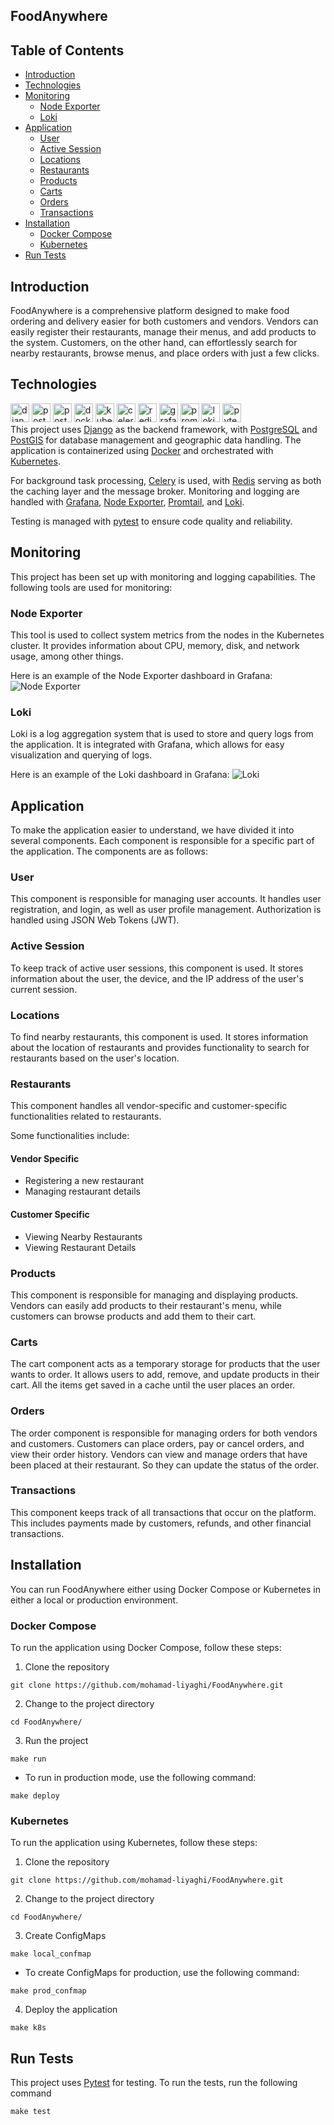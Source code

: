 ## FoodAnywhere

## Table of Contents
- [Introduction](#introduction)
- [Technologies](#technologies)
- [Monitoring](#monitoring)
  - [Node Exporter](#node-exporter)
  - [Loki](#loki)
- [Application](#application)
  - [User](#user)
  - [Active Session](#active-session)
  - [Locations](#locations)
  - [Restaurants](#restaurants)
  - [Products](#products)
  - [Carts](#carts)
  - [Orders](#orders)
  - [Transactions](#transactions)
- [Installation](#installation)
  - [Docker Compose](#docker-compose)
  - [Kubernetes](#kubernetes)
- [Run Tests](#run-tests)

## Introduction
FoodAnywhere is a comprehensive platform designed to make food ordering and delivery easier for both customers and vendors.
Vendors can easily register their restaurants, manage their menus, and add products to the system. Customers, on the other hand, can effortlessly search for nearby restaurants, browse menus, and place orders with just a few clicks.

## Technologies
<div>
  <img style="height:30px;" alt="django" src="https://img.shields.io/badge/Django-030903.svg?style=flat&logo=django&logoColor=green">
  <img style="height:30px;" alt="postgresql" src="https://img.shields.io/badge/PostgreSQL-316192.svg?style=flat&logo=postgresql&logoColor=white">
  <img style="height:30px;" alt="postgis" src="https://img.shields.io/badge/PostGIS-316192.svg?style=flat&logo=postgresql&logoColor=white">
  <img style="height:30px;" alt="docker" src="https://img.shields.io/badge/Docker-2496ED.svg?style=flat&logo=docker&logoColor=white">
  <img style="height:30px;" alt="kubernetes" src="https://img.shields.io/badge/Kubernetes-326CE5.svg?style=flat&logo=kubernetes&logoColor=white">
  <img style="height:30px;" alt="celery" src="https://img.shields.io/badge/Celery-37814A.svg?style=flat&logo=celery&logoColor=white">
  <img style="height:30px;" alt="redis" src="https://img.shields.io/badge/Redis-DC382D.svg?style=flat&logo=redis&logoColor=white">
  <img style="height:30px;" alt="grafana" src="https://img.shields.io/badge/Grafana-F46800.svg?style=flat&logo=grafana&logoColor=white">
  <img style="height:30px;" alt="prometheus" src="https://img.shields.io/badge/Prometheus-E6522C.svg?style=flat&logo=prometheus&logoColor=white">
  <img style="height:30px;" alt="loki" src="https://img.shields.io/badge/Loki-3B2E5A.svg?style=flat&logo=loki&logoColor=white">
  <img style="height:30px;" alt="pytest" src="https://img.shields.io/badge/Pytest-0A9EDC.svg?style=flat&logo=pytest&logoColor=white">
</div>
This project uses <a href="https://docs.djangoproject.com/">Django</a> as the backend framework, with <a href="https://www.postgresql.org/">PostgreSQL</a> and <a href="https://postgis.net/">PostGIS</a> for database management and geographic data handling. The application is containerized using <a href="https://www.docker.com/">Docker</a> and orchestrated with <a href="https://kubernetes.io/">Kubernetes</a>.

For background task processing, <a href="https://docs.celeryq.dev/en/stable/">Celery</a> is used, with <a href="https://redis.io/">Redis</a> serving as both the caching layer and the message broker. Monitoring and logging are handled with <a href="https://grafana.com/">Grafana</a>, <a href="https://prometheus.io/docs/guides/node-exporter/">Node Exporter</a>, <a href="https://grafana.com/docs/loki/latest/getting-started/promtail/">Promtail</a>, and <a href="https://grafana.com/oss/loki/">Loki</a>.

Testing is managed with <a href="https://docs.pytest.org/en/stable/">pytest</a> to ensure code quality and reliability.


## Monitoring
This project has been set up with monitoring and logging capabilities. The following tools are used for monitoring:

### Node Exporter
This tool is used to collect system metrics from the nodes in the Kubernetes cluster. It provides information about CPU, memory, disk, and network usage, among other things.

Here is an example of the Node Exporter dashboard in Grafana:
<img src="./images/node_exporter.png" alt="Node Exporter"/>

### Loki
Loki is a log aggregation system that is used to store and query logs from the application. It is integrated with Grafana, which allows for easy visualization and querying of logs.

Here is an example of the Loki dashboard in Grafana:
<img src="./images/loki.png" alt="Loki"/>

## Application
To make the application easier to understand, we have divided it into several components. Each component is responsible for a specific part of the application. The components are as follows:

### User
This component is responsible for managing user accounts. It handles user registration, and login, as well as user profile management.
Authorization is handled using JSON Web Tokens (JWT).

### Active Session
To keep track of active user sessions, this component is used. It stores information about the user, the device, and the IP address of the user's current session.

### Locations
To find nearby restaurants, this component is used. It stores information about the location of restaurants and provides functionality to search for restaurants based on the user's location.

### Restaurants
This component handles all vendor-specific and customer-specific functionalities related to restaurants.

Some functionalities include:
#### Vendor Specific
- Registering a new restaurant
- Managing restaurant details
#### Customer Specific
- Viewing Nearby Restaurants
- Viewing Restaurant Details

### Products
This component is responsible for managing and displaying products.
Vendors can easily add products to their restaurant's menu, while customers can browse products and add them to their cart.

### Carts
The cart component acts as a temporary storage for products that the user wants to order. It allows users to add, remove, and update products in their cart.
All the items get saved in a cache until the user places an order.

### Orders
The order component is responsible for managing orders for both vendors and customers.
Customers can place orders, pay or cancel orders, and view their order history.
Vendors can view and manage orders that have been placed at their restaurant. So they can update the status of the order.

### Transactions
This component keeps track of all transactions that occur on the platform.
This includes payments made by customers, refunds, and other financial transactions.

## Installation
You can run FoodAnywhere either using Docker Compose or Kubernetes in either a local or production environment.

### Docker Compose
To run the application using Docker Compose, follow these steps:
1. Clone the repository
```shell
git clone https://github.com/mohamad-liyaghi/FoodAnywhere.git
```
2. Change to the project directory
```shell
cd FoodAnywhere/
```
3. Run the project
```shell
make run
```
* To run in production mode, use the following command:
```shell
make deploy
```

### Kubernetes
To run the application using Kubernetes, follow these steps:
1. Clone the repository
```shell
git clone https://github.com/mohamad-liyaghi/FoodAnywhere.git
```
2. Change to the project directory
```shell
cd FoodAnywhere/
```
3. Create ConfigMaps
```shell
make local_confmap
```
* To create ConfigMaps for production, use the following command:
```shell
make prod_confmap
```
4. Deploy the application
```shell
make k8s
```

## Run Tests
This project uses <a href="https://docs.pytest.org/en/stable/">Pytest</a> for testing. To run the tests, run the following command
```shell
make test
```

